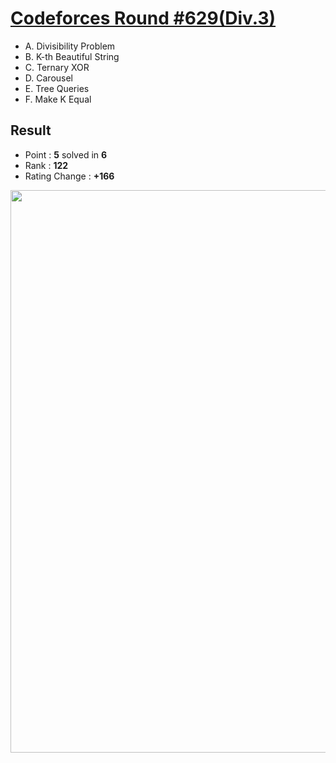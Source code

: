 # [Codeforces Round #629(Div.3)](https://codeforces.com/contest/1328)

  * A. Divisibility Problem
  * B. K-th Beautiful String
  * C. Ternary XOR
  * D. Carousel
  * E. Tree Queries
  * F. Make K Equal
  
## Result
  * Point : **5** solved in **6**
  * Rank : **122**
  * Rating Change : **+166**

<img src="https://github.com/Weaasel/PS_algorithm/blob/master/Codeforces/Round%20%23629(Div.3)/_Codeforces_Round629_Div3.jpg?raw=true" width="900">
